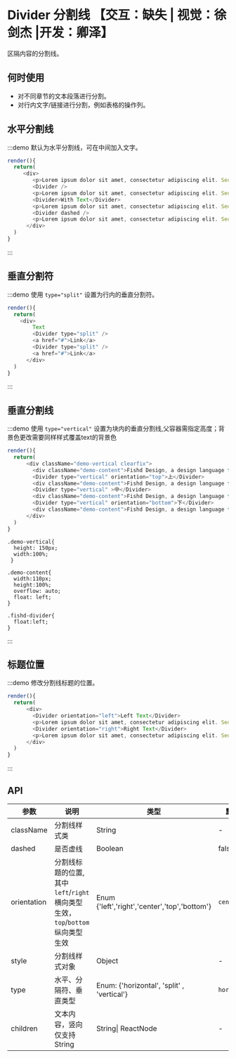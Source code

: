 # Divider 分割线 【交互：缺失 | 视觉：徐剑杰 |开发：卿泽】

区隔内容的分割线。

## 何时使用

- 对不同章节的文本段落进行分割。
- 对行内文字/链接进行分割，例如表格的操作列。

## 水平分割线

:::demo 默认为水平分割线，可在中间加入文字。

```js
render(){
  return(
     <div>
        <p>Lorem ipsum dolor sit amet, consectetur adipiscing elit. Sed nonne merninisti licere mihi ista probare, quae sunt a te dicta? Refert tamen, quo modo.</p>
        <Divider />
        <p>Lorem ipsum dolor sit amet, consectetur adipiscing elit. Sed nonne merninisti licere mihi ista probare, quae sunt a te dicta? Refert tamen, quo modo.</p>
        <Divider>With Text</Divider>
        <p>Lorem ipsum dolor sit amet, consectetur adipiscing elit. Sed nonne merninisti licere mihi ista probare, quae sunt a te dicta? Refert tamen, quo modo.</p>
        <Divider dashed />
        <p>Lorem ipsum dolor sit amet, consectetur adipiscing elit. Sed nonne merninisti licere mihi ista probare, quae sunt a te dicta? Refert tamen, quo modo.</p>
      </div>
  )
}
```
:::

## 垂直分割符

:::demo 使用 `type="split"` 设置为行内的垂直分割符。

```js
render(){
  return(
    <div>
        Text
        <Divider type="split" />
        <a href="#">Link</a>
        <Divider type="split" />
        <a href="#">Link</a>
      </div>
  )
}
```
:::

## 垂直分割线

:::demo 使用 `type="vertical"` 设置为块内的垂直分割线,父容器需指定高度；背景色更改需要同样样式覆盖text的背景色

```js
render(){
  return(
      <div className="demo-vertical clearfix">
        <div className="demo-content">Fishd Design, a design language for background applications, is refined by Fishd UED Team</div>
        <Divider type="vertical" orientation="top">上</Divider>
        <div className="demo-content">Fishd Design, a design language for background applications, is refined by Fishd UED Team</div>
        <Divider type="vertical" >中</Divider>
        <div className="demo-content">Fishd Design, a design language for background applications, is refined by Fishd UED Team</div>
        <Divider type="vertical" orientation="bottom">下</Divider>
        <div className="demo-content">Fishd Design, a design language for background applications, is refined by Fishd UED Team</div>
      </div>
  )
}
```

```less
.demo-vertical{
  height: 150px;
  width:100%;
 }

.demo-content{
  width:110px;
  height:100%;
  overflow: auto;
  float: left;
}

.fishd-divider{
  float:left;
}
```
:::


## 标题位置

:::demo 修改分割线标题的位置。

```js
render(){
  return(
      <div>
        <Divider orientation="left">Left Text</Divider>
        <p>Lorem ipsum dolor sit amet, consectetur adipiscing elit. Sed nonne merninisti licere mihi ista probare, quae sunt a te dicta? Refert tamen, quo modo.</p>
        <Divider orientation="right">Right Text</Divider>
        <p>Lorem ipsum dolor sit amet, consectetur adipiscing elit. Sed nonne merninisti licere mihi ista probare, quae sunt a te dicta? Refert tamen, quo modo.</p>
      </div>
  )
}
```
:::

## API

| 参数 | 说明 | 类型 | 默认值 |
| --- | --- | --- | --- |
| className | 分割线样式类 | String | - |
| dashed | 是否虚线 | Boolean | false |
| orientation | 分割线标题的位置,其中`left`/`right`横向类型生效，`top`/`bottom`纵向类型生效 | Enum {'left','right','center','top','bottom'} | `center` |
| style | 分割线样式对象 | Object | - |
| type | 水平、分隔符、垂直类型 | Enum: {'horizontal', 'split' , 'vertical'} | `horizontal` |
| children | 文本内容，竖向仅支持String | String\| ReactNode | - |
